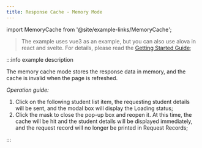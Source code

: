 ```yaml
---
title: Response Cache - Memory Mode
---
```


import MemoryCache from '@site/example-links/MemoryCache';

> The example uses vue3 as an example, but you can also use alova in react and svelte. For details, please read the [Getting Started Guide](/v2/tutorial/getting-started);

<MemoryCache></MemoryCache>

:::info example description

The memory cache mode stores the response data in memory, and the cache is invalid when the page is refreshed.

_Operation guide:_

1. Click on the following student list item, the requesting student details will be sent, and the modal box will display the Loading status;
2. Click the mask to close the pop-up box and reopen it. At this time, the cache will be hit and the student details will be displayed immediately, and the request record will no longer be printed in Request Records;

:::
